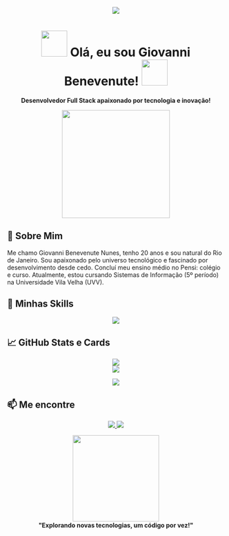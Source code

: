 <!-- Banner Animado -->
<p align="center">
  <img src="https://capsule-render.vercel.app/api?type=waving&height=200&color=8BD1E9&text=Giovanni%20Benevenute&fontSize=40&fontColor=fff5ee&reversal=false"/>
</p>

<h1 align="center">
  <img src="https://raw.githubusercontent.com/PokeAPI/sprites/master/sprites/pokemon/25.png" width="60px" />
  Olá, eu sou Giovanni Benevenute!
  <img src="https://raw.githubusercontent.com/PokeAPI/sprites/master/sprites/pokemon/4.png" width="60px" />
</h1>

<p align="center">
  <b>Desenvolvedor Full Stack apaixonado por tecnologia e inovação!</b>
</p>

<p align="center">
  <img src="https://i.pinimg.com/736x/89/a3/69/89a3690ad28c1d79837b4aaa8d176321.jpg" width="250px" />
</p>

## 🌟 Sobre Mim

Me chamo Giovanni Benevenute Nunes, tenho 20 anos e sou natural do Rio de Janeiro. Sou apaixonado pelo universo tecnológico e fascinado por desenvolvimento desde cedo. Concluí meu ensino médio no Pensi: colégio e curso. Atualmente, estou cursando Sistemas de Informação (5º período) na Universidade Vila Velha (UVV). 

## 🚀 Minhas Skills

<p align="center">
  <img src="https://skillicons.dev/icons?i=html,css,js,react,nodejs,angular,python,mongodb,git" />
</p>

## 📈 GitHub Stats e Cards

<p align="center">
  <img src="https://github-readme-stats.vercel.app/api?username=GioBenNun&show_icons=true&theme=radical&icon_color=fff5ee&text_color=fff5ee&bg_color=8BD1E9&title_color=fff5ee" />
  <br>
  <img src="https://streak-stats.demolab.com?user=GioBenNun&theme=pokemon&border_radius=10" />
</p>

<!-- Cards adicionais com efeitos -->
<p align="center">
  <img src="https://github-profile-summary-cards.vercel.app/api/cards/profile-details?username=GioBenNun&theme=vue" />
</p>

## 📫 Me encontre

<p align="center">
  <a href="https://www.linkedin.com/in/giovanni-benevenute-8b4243277/" target="_blank">
    <img src="https://img.shields.io/badge/-LinkedIn-blue?style=flat-square&logo=linkedin&logoColor=white">
  </a>

  <a href="mailto:benevenute.contato@gmail.com" target="_blank">
    <img src="https://img.shields.io/badge/-Email-red?style=flat-square&logo=gmail&logoColor=white">
  </a>
</p>

<!-- GIF Final -->
<p align="center">
  <img src="https://i.pinimg.com/originals/b9/f4/e2/b9f4e2745f4d751efce77237c5cdb5e0.gif" width="200px" />
  <br>
  <b>"Explorando novas tecnologias, um código por vez!"</b>
</p>

